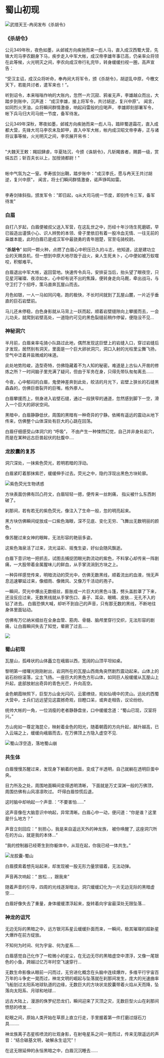 # 蜀山初现

![武措天王-冉闵发布《杀胡令》](../.gitbook/assets/123.jpg)

### **《杀胡令》**

公元349年秋，夜色如墨，从邺城方向疾驰而来一彪人马，直入成汉西蜀大营，先锋大司马李农翻身下马，疾步走入中军大帐，成汉帝李雄年事已高，仍亲率众将领在此等候，火光明灭之间，李农向成汉帝行礼完毕，转身缓缓扫视一圈，高声宣告：

“受汉主诏，成汉众将听命，奉冉闵大将军令，颁《杀胡令》，胡逆乱中原，今檄文天下，若能共讨者，遣军来也！”。

听到诏令，本来嗡嗡作响的大账内，忽然一片沉寂、鸦雀无声，李雄越众而出，大踏步到账中，沉声道： “成汉李雄，接上将军令，共讨胡逆，复兴中原”。 闻言，如同烈火烹油，众将瞬间群情激奋，响起闷雷般的应喝声， 李雄即刻部署军令，帐下兵马归大司马统一节度，备军待发。



公元349年深秋，寒夜如墨，邺城方向疾驰而来一彪人马，踏碎蜀道霜花，直入成都大营，先锋大司马李农未及卸甲，直入中军大帐，帐内成汉昭文帝李寿，正与诸将议事等候，火光明灭之间，李农展开帛书：

\
"大魏天王敕：羯奴肆虐，华夏陆沉，今颁《诛胡令》，凡斩羯酋者，赐爵一级，赏绢五匹；斩百夫长以上，加授骑都尉！"

\
帐中气氛为之一窒。李寿拔剑出鞘，踏步账中："成汉李氏，愿与冉天王共讨胡逆，复兴中原"， 闻言，将士们瞬间群情激奋，诺声铮鸣如雷。

\
李寿剑锋斜指，颁发军令："即日起，q从大司马统一节度，即刻传令三军，备军待发"



### **白眉**

自打八岁起，白眉便被叔父送入军营，在这乱世之中，历经十年沙场生死磨砺，早已锻造出谨慎小心、识人辨势的本领、骨子里依旧有着一股冷血无情、一往无前的枭雄本能，此时白眉已是成汉军中最骁勇的青年翘楚，官至屯骑校尉。

&#x20;“**杀胡令**” 如同一颗火种，点燃了白眉心中积压已久的斗志，他知道，这是建功立业的天赐良机，但一想到中原大地尽毁于战火，亲人生死未卜，心中便如被万蚁噬咬，积郁难平。

白眉退出中军大帐，返回营地。快速传令兵马，安排妥当后，抬头望了眼夜空，只见星河璀璨、夜凉如水，心中却有说不出的焦躁，便转身走向马厩，牵出战马，与守卫打了个招呼，策马直奔瓦屋山而去。

月色如银，一人一马如同闪电，跑的极快，不长时间就到了瓦屋山麓，一片近乎垂直的巨石岩壁前。&#x20;

马儿还未停稳，白色身影就从马背上一跃而起，顺着岩壁缝隙向上攀援而去，一会儿功夫，就爬到岩壁高处，一道隐约可见的黑色裂缝前稍作停留，便隐没不见...

### 神秘洞穴

半月前，白眉亲率屯骑小队路过此地，偶然发现这巨壁上的岩缝入口，穿过岩缝后才发现，居然别有洞天，里面是一个巨大卵状洞穴，洞口入射的光柱里尘舞飞扬，空气中泛着井盐微咸的味道。

此处地势险峻，造型奇特，仿佛隐藏着不为人知的秘密。难道是上古仙人开凿的修炼之所？一时间脑子里充满了疑问，但由于军务在身，只得先带队匆匆离去......

今夜，心中郁闷的白眉，鬼使神差奔到此处，皎洁的月光下，岩壁上狭长的石缝黑森森的，仿佛巨兽裂开的巨嘴，格外瘆人。

白眉攀援而上，侧身进入岩壁石缝，通过一段狭窄的通道，忽然感到脚下一空，滑入一个巨大的卵状空间。

黑暗中，白眉静静低伏，周围的黑暗有一种奇异的宁静。依稀有遥远的震动从地下传来，仿佛整个山体深处有巨大的心跳在回荡。

白眉仔细感受山体洞穴的 “呼吸”， 不由产生一种悚然幻觉，自己并非身处岩穴，而是在某种远古巨兽起伏的肚腹中....



### 龙胶囊的复苏

洞穴深处，一抹紫色荧光，若明若暗的浮动。

白眉紧盯着那抹紫芒，缓缓伸手过去。荧光之中，隐约浮现出黑色方块轮廓。

![紫色荧光生物诱惑](../.gitbook/assets/maxresdefault.jpeg)

方块表面仿佛有凹凸符文，白眉轻轻一摁，便传来一丝刺痛， 指尖被什么东西刺破了。

刹那间，若有若无的紫色荧光，像注入了生命一般，忽的明亮起来。

黑方块仿佛瞬间绽放成一口紫色海眼，深不见底、变化无穷、飞舞出无数明丽的颜色，

像苏醒过来女神的眼眸，无法形容的艳丽多姿。

这紫色海泉活了过来，流光溢彩、摇曳生姿，好似会随风飘逝。

白眉下意识地一把抓去，试图去捕捉团眼光韵流动的紫色，不料掌心却传来一阵剧痛，一大股带着金属腥味儿的鲜血，从手掌流淌到方块之上。

一种异样感觉传来，明暗流动的荧光中，仿佛无数黑线，顺着流出的血液，悄无声息迅速攀延过来，像细雨、像微风、又像万千活动的孢子。



一瞬间，荧光中爆出无数细丝，膨胀成一片巨大的黑色斗篷，劈头盖脸罩了下来，还没反应过来，无数黑线就从手掌伤口、鼻子、耳朵、眼睛、皮肤... 无孔不入的钻了进去。 白眉恐惧大喊，却听不到自己的声音，只有那无数的黑线，不断地往身体里面钻动。



仿佛有万亿纳米细丝在全身血管、筋肉、骨髓、脑颅里穿行交织，无法形容的剧痛，让白眉瞬间失去了知觉，晕厥了过去.....

![](../.gitbook/assets/仙山.jpeg)

### 蜀山初现

瓦屋山，孤峰状的山体矗立在峨眉以西，宽阔的山顶平坦如桌。

黎明第一缕曙光刚刚射出，岩洞所在的瓦屋山西南角突然剧烈震动起来。山体上的岩石纷纷滚落，尘土飞扬。一座巨大的黑色方形山体，如同巨人般缓缓从瓦屋山上升起，底部放射出奇异的青色光芒，升向高空。



金色朝霞映照下，巨型方山金光闪闪，云雾缭绕，宛如仙境中的灵山。远处的西蜀大营中，士兵们远远望见这震撼奇观，目瞪口呆，或奔走相告，议论纷纷。

统帅大帐的一角，一位消瘦的老者静静盘坐，口中缓缓念道：“蜀山已现，汉室将兴。”



方山宛如一尊定海昆仑，映射着金色的阳光，随着朝霞的方向升起，越升越高，已入云端之上，缓缓向峨眉而去，在万佛顶上方隐入虚空不见.



![蜀山浮空造，落地蜀山崩                                    ](../.gitbook/assets/1000.jpeg)

### 共生体

白眉慢慢苏醒过来，发现身下躺着的地面，变成了半透明，自己就躺在透明巨蛋中央。

目力所及之处，周围地面瞬间变得透明清晰， 下面就是万丈深渊一般的万佛顶，周围仿佛有山风凛凛吹过。 吓得白眉惊慌后退，

这时脑中却响起一个声音.：“不要害怕......”



这声音像在大脑意识中响起，异常清晰。白眉心中一动，便问道：“你是谁？这里是什么地方？”

声音立刻回应：“ 别担心，我是来自遥远天外的神龙族， 被你唤醒了,   这座洞穴所在的方山，就是我的本体...“

”我的控制器已经寄生到你躯体中，从现在起，你我已经一体共生。”

![ 龙胶囊-蜀山](../.gitbook/assets/1.png)

白眉摸索着想先站起来，却发现被一股无形力量禁锢着，无法动弹。&#x20;

声音再次响起：“ 放松...，跟我来”

随着声音的引导，四周的光线逐渐暗淡，洞穴缓缓幻化为一片无边无际的黑暗虚空....&#x20;

白眉好像失去了重量，身体缓缓漂浮起来，旋转着向宇宙最深处无限坠落...



### 神龙的诅咒

无边无际的黑暗之中，远方银河系星云缓缓扑面而来，一瞬间，极其璀璨的超新星大爆炸在前方绽放。

&#x20;不知何为时间、何为宇宙、何为星系.....&#x20;

白眉感觉自己化作了一粒微小的星尘，在无边无尽的黑暗虚空中漂浮，又像一尾银色的小鱼，跨越过亿万年时空飞速穿行...&#x20;

无数生命影像从眼前一闪而过，无穷进化概念在头脑中连续爆炸，多维平行宇宙百万年的斗争史一晃而过，神龙文明的崛起与坠落就在刹那间发生，庞大的光速曲率飞船划过太阳系地球轨道的边缘，无数巨大的方块状龙胶囊带着火焰从天而降，坠落向太阳系、月球和地球...&#x20;

远古大陆上，漫游的侏罗纪恐龙们，瞬间迎来了灭顶之灾，无数巨型火山在刹那间愤怒的喷发....

眨眼之间，原始人类开始在草原上直立行走，手里握着第一件打磨过燧石刀具........&#x20;

神龙族离子态星核喷流的壮观身影，在射电星系之间一晃而过，传来无限遥远的声音：“结合碳基文明，破解永生诅咒”！

在这无限延伸的永恒黑暗之中，白眉沉沉睡去......
